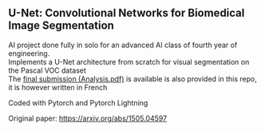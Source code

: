 ## U-Net: Convolutional Networks for Biomedical Image Segmentation
AI project done fully in solo for an advanced AI class of fourth year of engineering.  
Implements a U-Net architecture from scratch for visual segmentation on the Pascal VOC dataset   
The [final submission (Analysis.pdf)](Analysis.pdf) is available is also provided in this repo, it is however written in French

Coded with Pytorch and Pytorch Lightning

Original paper: https://arxiv.org/abs/1505.04597
